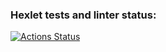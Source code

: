 ### Hexlet tests and linter status:
[![Actions Status](https://github.com/Aleksandr-Bondarev/frontend-project-lvl4/workflows/hexlet-check/badge.svg)](https://github.com/Aleksandr-Bondarev/frontend-project-lvl4/actions)